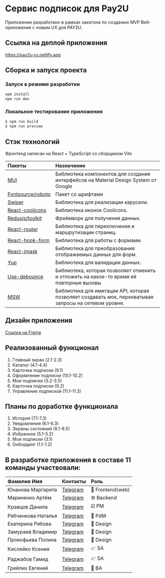 # Сервис подписок для Pay2U

Приложение разработано в рамках хакатона по созданию MVP Веб-приложения с новым UX для PAY2U.

## Ссылка на деплой приложения
https://pay2u-ru.netlify.app

## Сборка и запуск проекта

### Запуск в режиме разработки

```bash
npm install
npm run dev
```

### Локальное тестирование приложения

```bash
$ npm run build
$ npm run preview
```


## Стэк технологий

Фронтенд написан на React + TypeScript со сборщиком Vite

|Пакеты|Назначение|
|:----|:----|
|[MUI](https://mui.com/)|Библиотека компонентов для создания интерфейсов на Material Design System от Google|
|[Fontsource/roboto](https://www.npmjs.com/package/@fontsource/roboto)|Пакет со шрифтами|
|[Swiper](https://swiperjs.com/)|Библиотека для реализации карусели.|
|[React-coolicons](https://www.npmjs.com/package/react-coolicons)|Библиотека иконок Сoolicons.|
|[Reduxjs/toolkit](https://redux-toolkit.js.org/)|Фреймворк для получения данных.|
|[React-router](https://reactrouter.com/en/main)|Библиотека для переключения и маршрутизации страниц.|
|[React-hook-form](https://react-hook-form.com/)|Библиотека для работы с формами.|
|[React-imask](https://www.npmjs.com/package/react-imask)|Библиотека для преобразования отображаемых данных для форм.|
|[Yup](https://github.com/jquense/yup)|Библиотека для валидации данных.|
|[Use-debounce](https://www.npmjs.com/package/use-debounce)|Библиотека, которая позволяет отменить и отложить на какое-то время её повторные вызовы
|[MSW](https://mswjs.io/)|Библиотека для имитации API, которая позволяет создавать мок, перехватывая запросы на сетевом уровне.|

## Дизайн приложения

[Ссылка на Figma](https://www.figma.com/file/4AQJbXciO0LZJBN0UuYgCm/%D0%A5%D0%B0%D0%BA%D0%B0%D1%82%D0%BE%D0%BD-%2B.-11-%D0%BA%D0%BE%D0%BC%D0%B0%D0%BD%D0%B4%D0%B0?type=design&node-id=963-3132&mode=design&t=mpJQHQUKhz355Z9A-0)

## Реализованный функционал

1. Главный экран (2.1-2.3)
1. Каталог (4.1-4.4)
1. Карточка подписки (9.1)
1. Оформление подписки (10.1-10.2)
1. Мои подписки (3.2-3.5)
1. Карточка подписки (9.2)
1. Управление подпиской (11.1-11.3)


## Планы по доработке функционала

1. История (7.1-7.3)
1. Уведомления (6.1-6.3)
1. Экраны состояний (8.1-8.5)
1. Избранное (5.1-5.2)
1. Мои подписки (3.1)
1. Онбординг (1.1-1.2)


## В разработке приложения в составе 11 команды участвовали:

|Фамилия Имя|Контакты|Роль|
|:----|:----|:----|
|Юнанова Маргарита|[Telegram](https://t.me/MargoY)|🔨 Frontend(web)|
|Мариненко Артём|[Telegram](https://t.me/zalgan)|⚙️ Backend|
|Кравцов Данила|[Telegram](https://t.me/Lester_Tesla)|☑️ PM|
|Рябченкова Наталья|[Telegram](https://t.me/NatashaTef)|🛵 PdM|
|Екатерина Рябова|[Telegram](https://t.me/kkaterokk)|🎨 Design|
|Замураев Владимир|[Telegram](https://t.me/Vladimir_Zamuraev)|🎨 Design|
|Прокофьева Полина|[Telegram](https://t.me/iampoly)|🎨 Design|
|Кислейко Ксения|[Telegram](https://t.me/ksenia_2722)|📈 SA|
|Раджабов Гамид|[Telegram](https://t.me/GamidRadzhabov)|📈 SA|
|Грейлих Евгений|[Telegram](https://t.me/BarristanKell)|🎯 BA|